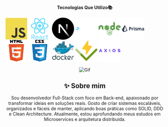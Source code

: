 <div align="center">
    <h4>Tecnologias Que Utilizo📚</h4>
</div>
  
  <div style="display: inline_block; align="center">
      <img align="center" alt="mysql" height="70" width="70" src="https://github.com/devicons/devicon/blob/master/icons/javascript/javascript-original.svg"/>
      <img align="center" alt="mysql" height="70" width="70" src="https://github.com/devicons/devicon/blob/master/icons/react/react-original-wordmark.svg"/>
      <img align="center" alt="mysql" height="70" width="70" src="https://github.com/devicons/devicon/blob/master/icons/nextjs/nextjs-original.svg"/>
      <img align="center" alt="mysql" height="70" width="70" src="https://github.com/devicons/devicon/blob/master/icons/tailwindcss/tailwindcss-original-wordmark.svg"/>
      <img align="center" alt="mysql" height="70" width="70" src="https://github.com/devicons/devicon/blob/master/icons/nodejs/nodejs-plain-wordmark.svg"/>
      <img align="center" alt="mysql" height="70" width="70" src="https://github.com/devicons/devicon/blob/master/icons/prisma/prisma-original-wordmark.svg"/>
      <img align="center" alt="mysql" height="70" width="70" src="https://github.com/devicons/devicon/blob/master/icons/html5/html5-original-wordmark.svg"/>
      <img align="center" alt="mysql" height="70" width="70" src="https://github.com/devicons/devicon/blob/master/icons/css3/css3-original-wordmark.svg"/>
      <img align="center" alt="mysql" height="70" width="70" src="https://github.com/devicons/devicon/blob/master/icons/docker/docker-original-wordmark.svg"/>
      <img align="center" alt="mysql" height="70" width="70" src="https://github.com/devicons/devicon/blob/master/icons/vitest/vitest-original.svg"/>
      <img align="center" alt="mysql" height="70" width="70" src="https://github.com/devicons/devicon/blob/master/icons/axios/axios-plain-wordmark.svg"/>
      </div>
  <br/>
  <div align="center">
  <img src="https://github-production-user-asset-6210df.s3.amazonaws.com/118318155/284230245-3cd8d013-4190-46ac-a0cf-763e1ba24f96.gif" widht="250" height="250" alt="Gif">
  </div>
  <div align="center">

<div>
    <h2>✨ Sobre mim</h2>
<p>
Sou desenvolvedor Full-Stack com foco em Back-end, apaixonado por transformar ideias em soluções reais.
Gosto de criar sistemas escaláveis, organizados e fáceis de manter, aplicando boas práticas como SOLID, DDD e Clean Architecture.
Atualmente, estou aprofundando meus estudos em Microservices e arquitetura distribuída.</p>
</div>
